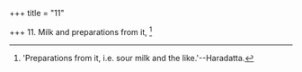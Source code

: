 +++
title = "11"

+++
11. Milk and preparations from it, [^10] 


[^10]:  'Preparations from it, i.e. sour milk and the like.'--Haradatta.
